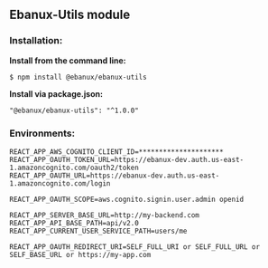 ## Ebanux-Utils module

### Installation:

**Install from the command line:**
    
    $ npm install @ebanux/ebanux-utils

**Install via package.json:**

    "@ebanux/ebanux-utils": "^1.0.0"

### Environments:

    REACT_APP_AWS_COGNITO_CLIENT_ID=*********************
    REACT_APP_OAUTH_TOKEN_URL=https://ebanux-dev.auth.us-east-1.amazoncognito.com/oauth2/token
    REACT_APP_OAUTH_URL=https://ebanux-dev.auth.us-east-1.amazoncognito.com/login
    
    REACT_APP_OAUTH_SCOPE=aws.cognito.signin.user.admin openid
    
    REACT_APP_SERVER_BASE_URL=http://my-backend.com
    REACT_APP_API_BASE_PATH=api/v2.0
    REACT_APP_CURRENT_USER_SERVICE_PATH=users/me
    
    REACT_APP_OAUTH_REDIRECT_URI=SELF_FULL_URI or SELF_FULL_URL or SELF_BASE_URL or https://my-app.com
    